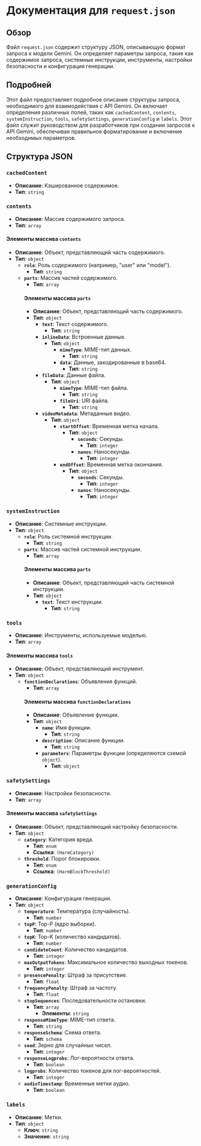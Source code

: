 # Документация для `request.json`

## Обзор

Файл `request.json` содержит структуру JSON, описывающую формат запроса к модели Gemini. Он определяет параметры запроса, такие как содержимое запроса, системные инструкции, инструменты, настройки безопасности и конфигурация генерации.

## Подробней

Этот файл предоставляет подробное описание структуры запроса, необходимого для взаимодействия с API Gemini. Он включает определения различных полей, таких как `cachedContent`, `contents`, `systemInstruction`, `tools`, `safetySettings`, `generationConfig` и `labels`. Этот файл служит руководством для разработчиков при создании запросов к API Gemini, обеспечивая правильное форматирование и включение необходимых параметров.

## Структура JSON

### `cachedContent`

- **Описание**: Кэшированное содержимое.
- **Тип**: `string`

### `contents`

- **Описание**: Массив содержимого запроса.
- **Тип**: `array`

#### Элементы массива `contents`

- **Описание**: Объект, представляющий часть содержимого.
- **Тип**: `object`
    - **`role`**: Роль содержимого (например, "user" или "model").
        - **Тип**: `string`
    - **`parts`**: Массив частей содержимого.
        - **Тип**: `array`
        #### Элементы массива `parts`
        - **Описание**: Объект, представляющий часть содержимого.
        - **Тип**: `object`
            - **`text`**: Текст содержимого.
                - **Тип**: `string`
            - **`inlineData`**: Встроенные данные.
                - **Тип**: `object`
                    - **`mimeType`**: MIME-тип данных.
                        - **Тип**: `string`
                    - **`data`**: Данные, закодированные в base64.
                        - **Тип**: `string`
            - **`fileData`**: Данные файла.
                - **Тип**: `object`
                    - **`mimeType`**: MIME-тип файла.
                        - **Тип**: `string`
                    - **`fileUri`**: URI файла.
                        - **Тип**: `string`
            - **`videoMetadata`**: Метаданные видео.
                - **Тип**: `object`
                    - **`startOffset`**: Временная метка начала.
                        - **Тип**: `object`
                            - **`seconds`**: Секунды.
                                - **Тип**: `integer`
                            - **`nanos`**: Наносекунды.
                                - **Тип**: `integer`
                    - **`endOffset`**: Временная метка окончания.
                        - **Тип**: `object`
                            - **`seconds`**: Секунды.
                                - **Тип**: `integer`
                            - **`nanos`**: Наносекунды.
                                - **Тип**: `integer`

### `systemInstruction`

- **Описание**: Системные инструкции.
- **Тип**: `object`
    - **`role`**: Роль системной инструкции.
        - **Тип**: `string`
    - **`parts`**: Массив частей системной инструкции.
        - **Тип**: `array`
        #### Элементы массива `parts`
        - **Описание**: Объект, представляющий часть системной инструкции.
        - **Тип**: `object`
            - **`text`**: Текст инструкции.
                - **Тип**: `string`

### `tools`

- **Описание**: Инструменты, используемые моделью.
- **Тип**: `array`

#### Элементы массива `tools`

- **Описание**: Объект, представляющий инструмент.
- **Тип**: `object`
    - **`functionDeclarations`**: Объявления функций.
        - **Тип**: `array`
        #### Элементы массива `functionDeclarations`
        - **Описание**: Объявление функции.
        - **Тип**: `object`
            - **`name`**: Имя функции.
                - **Тип**: `string`
            - **`description`**: Описание функции.
                - **Тип**: `string`
            - **`parameters`**: Параметры функции (определяются схемой `object`).
                - **Тип**: `object`

### `safetySettings`

- **Описание**: Настройки безопасности.
- **Тип**: `array`

#### Элементы массива `safetySettings`

- **Описание**: Объект, представляющий настройку безопасности.
- **Тип**: `object`
    - **`category`**: Категория вреда.
        - **Тип**: `enum`
        - **Ссылка**: `(HarmCategory)`
    - **`threshold`**: Порог блокировки.
        - **Тип**: `enum`
        - **Ссылка**: `(HarmBlockThreshold)`

### `generationConfig`

- **Описание**: Конфигурация генерации.
- **Тип**: `object`
    - **`temperature`**: Температура (случайность).
        - **Тип**: `number`
    - **`topP`**: Top-P (ядро выборки).
        - **Тип**: `number`
    - **`topK`**: Top-K (количество кандидатов).
        - **Тип**: `number`
    - **`candidateCount`**: Количество кандидатов.
        - **Тип**: `integer`
    - **`maxOutputTokens`**: Максимальное количество выходных токенов.
        - **Тип**: `integer`
    - **`presencePenalty`**: Штраф за присутствие.
        - **Тип**: `float`
    - **`frequencyPenalty`**: Штраф за частоту.
        - **Тип**: `float`
    - **`stopSequences`**: Последовательности остановки.
        - **Тип**: `array`
            - **Элементы**: `string`
    - **`responseMimeType`**: MIME-тип ответа.
        - **Тип**: `string`
    - **`responseSchema`**: Схема ответа.
        - **Тип**: `schema`
    - **`seed`**: Зерно для случайных чисел.
        - **Тип**: `integer`
    - **`responseLogprobs`**: Лог-вероятности ответа.
        - **Тип**: `boolean`
    - **`logprobs`**: Количество токенов для лог-вероятностей.
        - **Тип**: `integer`
    - **`audioTimestamp`**: Временные метки аудио.
        - **Тип**: `boolean`

### `labels`

- **Описание**: Метки.
- **Тип**: `object`
    - **Ключ**: `string`
    - **Значение**: `string`